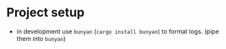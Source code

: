 # Project setup
- in development use `bunyan` (`cargo install bunyan`) to format logs. (pipe them into `bunyan`)